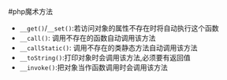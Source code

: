 #php魔术方法

- `__get()`/`__set()`:若访问对象的属性不存在时将自动执行这个函数
- `__call()`: 调用不存在的函数自动调用该方法
- `__callStatic()`: 调用不存在的类静态方法自动调用该方法
- `__toString()`:打印对象时会调用该方法,必须要有返回值
- `__invoke()`:把对象当作函数调用时会调用该方法